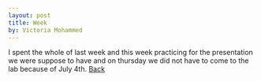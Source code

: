```yaml
---
layout: post
title: Week 
by: Victoria Mohammed
---
```

I spent the whole of last week and this week practicing for the presentation we were suppose to have and on thursday we did not have to come to the lab because of July 4th. 
[Back](./)

